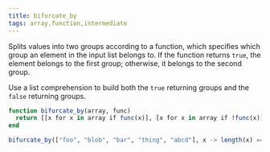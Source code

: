 ```yaml
---
title: bifurcate_by
tags: array,function,intermediate
---
```


Splits values into two groups according to a function, which specifies which group an element in the input list belongs to. If the function returns `true`, the element belongs to the first group; otherwise, it belongs to the second group.

Use a list comprehension to build both the `true` returning groups and the `false` returning groups.

```jl
function bifurcate_by(array, func)
  return [[x for x in array if func(x)], [x for x in array if !func(x)]]
end
```

```jl
bifurcate_by(["foo", "blob", "bar", "thing", "abcd"], x -> length(x) == 4) # [ ["blob", "abcd"], ["foo", "bar", "thing"] ]
```